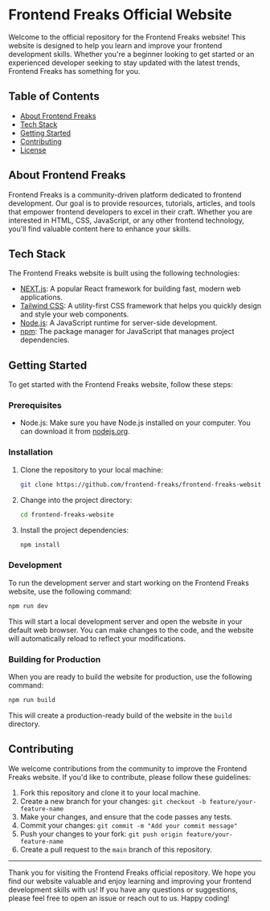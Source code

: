 # Frontend Freaks Official Website

Welcome to the official repository for the Frontend Freaks website! This website is designed to help you learn and improve your frontend development skills. Whether you're a beginner looking to get started or an experienced developer seeking to stay updated with the latest trends, Frontend Freaks has something for you.

## Table of Contents

- [About Frontend Freaks](#about-frontend-freaks)
- [Tech Stack](#tech-stack)
- [Getting Started](#getting-started)
- [Contributing](#contributing)
- [License](#license)

## About Frontend Freaks

Frontend Freaks is a community-driven platform dedicated to frontend development. Our goal is to provide resources, tutorials, articles, and tools that empower frontend developers to excel in their craft. Whether you are interested in HTML, CSS, JavaScript, or any other frontend technology, you'll find valuable content here to enhance your skills.

## Tech Stack

The Frontend Freaks website is built using the following technologies:

- [NEXT.js](https://nextjs.org/): A popular React framework for building fast, modern web applications.
- [Tailwind CSS](https://tailwindcss.com/): A utility-first CSS framework that helps you quickly design and style your web components.
- [Node.js](https://nodejs.org/): A JavaScript runtime for server-side development.
- [npm](https://www.npmjs.com/): The package manager for JavaScript that manages project dependencies.

## Getting Started

To get started with the Frontend Freaks website, follow these steps:

### Prerequisites

- Node.js: Make sure you have Node.js installed on your computer. You can download it from [nodejs.org](https://nodejs.org/).

### Installation

1. Clone the repository to your local machine:

   ```bash
   git clone https://github.com/frontend-freaks/frontend-freaks-website.git
   ```

2. Change into the project directory:

   ```bash
   cd frontend-freaks-website
   ```

3. Install the project dependencies:

   ```bash
   npm install
   ```

### Development

To run the development server and start working on the Frontend Freaks website, use the following command:

```bash
npm run dev
```

This will start a local development server and open the website in your default web browser. You can make changes to the code, and the website will automatically reload to reflect your modifications.

### Building for Production

When you are ready to build the website for production, use the following command:

```bash
npm run build
```

This will create a production-ready build of the website in the `build` directory.

## Contributing

We welcome contributions from the community to improve the Frontend Freaks website. If you'd like to contribute, please follow these guidelines:

1. Fork this repository and clone it to your local machine.
2. Create a new branch for your changes: `git checkout -b feature/your-feature-name`
3. Make your changes, and ensure that the code passes any tests.
4. Commit your changes: `git commit -m "Add your commit message"`
5. Push your changes to your fork: `git push origin feature/your-feature-name`
6. Create a pull request to the `main` branch of this repository.

---

Thank you for visiting the Frontend Freaks official repository. We hope you find our website valuable and enjoy learning and improving your frontend development skills with us! If you have any questions or suggestions, please feel free to open an issue or reach out to us. Happy coding!
